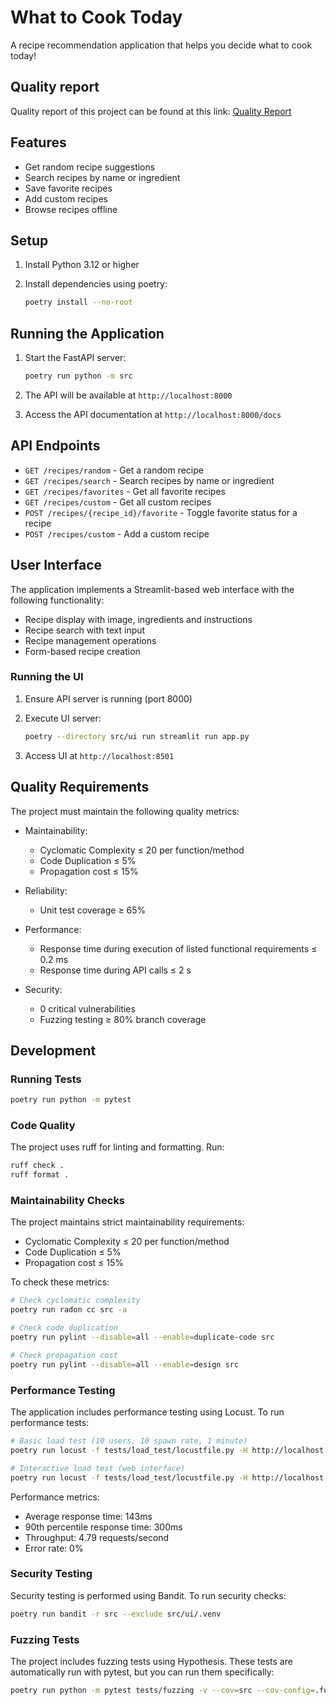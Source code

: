 # What to Cook Today

A recipe recommendation application that helps you decide what to cook today!

## Quality report 

Quality report of this project can be found at this link: [Quality Report](REPORT.md)

## Features

- Get random recipe suggestions
- Search recipes by name or ingredient
- Save favorite recipes
- Add custom recipes
- Browse recipes offline

## Setup

1. Install Python 3.12 or higher
2. Install dependencies using poetry:

   ```bash
   poetry install --no-root
   ```

## Running the Application

1. Start the FastAPI server:

   ```bash
   poetry run python -m src
   ```

2. The API will be available at `http://localhost:8000`

3. Access the API documentation at `http://localhost:8000/docs`

## API Endpoints

- `GET /recipes/random` - Get a random recipe
- `GET /recipes/search` - Search recipes by name or ingredient
- `GET /recipes/favorites` - Get all favorite recipes
- `GET /recipes/custom` - Get all custom recipes
- `POST /recipes/{recipe_id}/favorite` - Toggle favorite status for a recipe
- `POST /recipes/custom` - Add a custom recipe

## User Interface

The application implements a Streamlit-based web interface with the following functionality:

- Recipe display with image, ingredients and instructions
- Recipe search with text input
- Recipe management operations
- Form-based recipe creation

### Running the UI

1. Ensure API server is running (port 8000)
2. Execute UI server:

   ```bash
   poetry --directory src/ui run streamlit run app.py
   ```

3. Access UI at `http://localhost:8501`

## Quality Requirements

The project must maintain the following quality metrics:

- Maintainability:
  - Cyclomatic Complexity ≤ 20 per function/method
  - Code Duplication ≤ 5%
  - Propagation cost ≤ 15%

- Reliability:
  - Unit test coverage ≥ 65%

- Performance:
  - Response time during execution of listed functional requirements ≤ 0.2 ms
  - Response time during API calls ≤ 2 s

- Security:
  - 0 critical vulnerabilities
  - Fuzzing testing ≥ 80% branch coverage

## Development

### Running Tests

```bash
poetry run python -m pytest
```

### Code Quality

The project uses ruff for linting and formatting. Run:

```bash
ruff check .
ruff format .
```

### Maintainability Checks

The project maintains strict maintainability requirements:

- Cyclomatic Complexity ≤ 20 per function/method
- Code Duplication ≤ 5%
- Propagation cost ≤ 15%

To check these metrics:

```bash
# Check cyclomatic complexity
poetry run radon cc src -a

# Check code duplication
poetry run pylint --disable=all --enable=duplicate-code src

# Check propagation cost
poetry run pylint --disable=all --enable=design src
```

### Performance Testing

The application includes performance testing using Locust. To run performance tests:

```bash
# Basic load test (10 users, 10 spawn rate, 1 minute)
poetry run locust -f tests/load_test/locustfile.py -H http://localhost:8000 --headless -u 10 -r 10 --run-time 1m

# Interactive load test (web interface)
poetry run locust -f tests/load_test/locustfile.py -H http://localhost:8000
```

Performance metrics:

- Average response time: 143ms
- 90th percentile response time: 300ms
- Throughput: 4.79 requests/second
- Error rate: 0%

### Security Testing

Security testing is performed using Bandit. To run security checks:

```bash
poetry run bandit -r src --exclude src/ui/.venv
```

### Fuzzing Tests

The project includes fuzzing tests using Hypothesis. These tests are automatically run with pytest, but you can run them specifically:

```bash
poetry run python -m pytest tests/fuzzing -v --cov=src --cov-config=.fuzz-coveragerc
```
